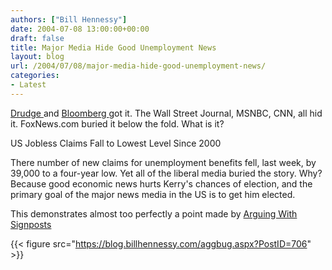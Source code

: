 ```yaml
---
authors: ["Bill Hennessy"]
date: 2004-07-08 13:00:00+00:00
draft: false
title: Major Media Hide Good Unemployment News
layout: blog
url: /2004/07/08/major-media-hide-good-unemployment-news/
categories:
- Latest
---
```


[Drudge ](https://www.drudgereport.com)and [Bloomberg ](https://quote.bloomberg.com/apps/news?pid=71000001&refer=us&sid=aE_tiJ8kecXY)got it. The Wall Street Journal, MSNBC, CNN, all hid it. FoxNews.com buried it below the fold. What is it?




US Jobless Claims Fall to Lowest Level Since 2000




There number of new claims for unemployment benefits fell, last week, by 39,000 to a four-year low. Yet all of the liberal media buried the story. Why? Because good economic news hurts Kerry's chances of election, and the primary goal of the major news media in the US is to get him elected.




This demonstrates almost too perfectly a point made by [Arguing With Signposts](https://arguewithsigns.net/mt/archives/2004_07.html#001925)

{{< figure src="https://blog.billhennessy.com/aggbug.aspx?PostID=706" >}}

